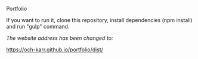 Portfolio

If you want to run it, clone this repository, install dependencies (npm install) and run "gulp" command.

*The website address has been changed to:*

https://och-karr.github.io/portfolio/dist/